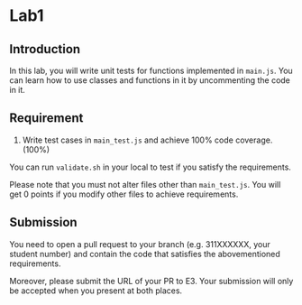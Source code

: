 # Lab1

## Introduction

In this lab, you will write unit tests for functions implemented in `main.js`. You can learn how to use classes and functions in it by uncommenting the code in it.

## Requirement

1. Write test cases in `main_test.js` and achieve 100% code coverage. (100%)

You can run `validate.sh` in your local to test if you satisfy the requirements.

Please note that you must not alter files other than `main_test.js`. You will get 0 points if you modify other files to achieve requirements.

## Submission

You need to open a pull request to your branch (e.g. 311XXXXXX, your student number) and contain the code that satisfies the abovementioned requirements.

Moreover, please submit the URL of your PR to E3. Your submission will only be accepted when you present at both places.
